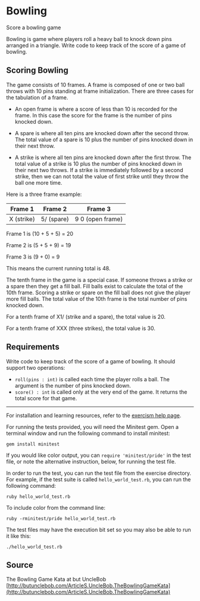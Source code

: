 # Bowling

Score a bowling game

Bowling is game where players roll a heavy ball to knock down pins
arranged in a triangle. Write code to keep track of the score
of a game of bowling.

## Scoring Bowling

The game consists of 10 frames. A frame is composed of one or two ball throws with 10 pins standing at frame initialization. There are three cases for the tabulation of a frame.

* An open frame is where a score of less than 10 is recorded for the frame. In this case the score for the frame is the number of pins knocked down.

* A spare is where all ten pins are knocked down after the second throw. The total value of a spare is 10 plus the number of pins knocked down in their next throw.

* A strike is where all ten pins are knocked down after the first throw. The total value of a strike is 10 plus the number of pins knocked down in their next two throws. If a strike is immediately followed by a second strike, then we can not total the value of first strike until they throw the ball one more time.

Here is a three frame example:

| Frame 1         | Frame 2       | Frame 3                |
| :-------------: |:-------------:| :---------------------:|
| X (strike)      | 5/ (spare)    | 9 0 (open frame)       |

Frame 1 is (10 + 5 + 5) = 20

Frame 2 is (5 + 5 + 9) = 19

Frame 3 is (9 + 0) = 9

This means the current running total is 48.

The tenth frame in the game is a special case. If someone throws a strike or a spare then they get a fill ball. Fill balls exist to calculate the total of the 10th frame. Scoring a strike or spare on the fill ball does not give the player more fill balls. The total value of the 10th frame is the total number of pins knocked down.

For a tenth frame of X1/ (strike and a spare), the total value is 20.

For a tenth frame of XXX (three strikes), the total value is 30.

## Requirements

Write code to keep track of the score of a game of bowling. It should
support two operations:

* `roll(pins : int)` is called each time the player rolls a ball.  The
  argument is the number of pins knocked down.
* `score() : int` is called only at the very end of the game.  It
  returns the total score for that game.

* * * *

For installation and learning resources, refer to the
[exercism help page](http://exercism.io/languages/ruby).

For running the tests provided, you will need the Minitest gem. Open a
terminal window and run the following command to install minitest:

    gem install minitest

If you would like color output, you can `require 'minitest/pride'` in
the test file, or note the alternative instruction, below, for running
the test file.

In order to run the test, you can run the test file from the exercise
directory. For example, if the test suite is called
`hello_world_test.rb`, you can run the following command:

    ruby hello_world_test.rb

To include color from the command line:

    ruby -rminitest/pride hello_world_test.rb

The test files may have the execution bit set so you may also be able to
run it like this:

    ./hello_world_test.rb

## Source

The Bowling Game Kata at but UncleBob [http://butunclebob.com/ArticleS.UncleBob.TheBowlingGameKata](http://butunclebob.com/ArticleS.UncleBob.TheBowlingGameKata)
